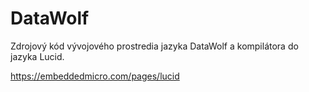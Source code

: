 # DataWolf

Zdrojový kód vývojového prostredia jazyka DataWolf a kompilátora do jazyka Lucid.

https://embeddedmicro.com/pages/lucid
